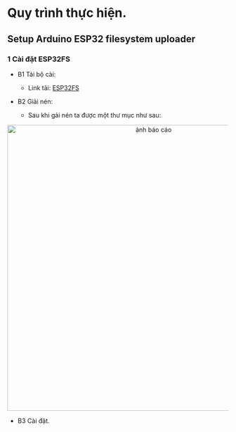 # Quy trình thực hiện.

## Setup Arduino ESP32 filesystem uploader

### 1 Cài đặt ESP32FS

- B1 Tải bộ cài:
	+ Link tải: [ESP32FS]()
	
- B2 Giải nén:
	+ Sau khi gải nén ta được một thư mục như sau:

<p style="text-align: center;">  
	<img src="" width="650" height="auto" alt="ảnh báo cáo">
</p>

- B3 Cài đặt.

	